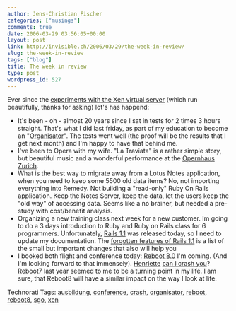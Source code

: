 ```yaml
---
author: Jens-Christian Fischer
categories: ["musings"]
comments: true
date: 2006-03-29 03:56:05+00:00
layout: post
link: http://invisible.ch/2006/03/29/the-week-in-review/
slug: the-week-in-review
tags: ["blog"]
title: The week in review
type: post
wordpress_id: 527
---
```


Ever since the [experiments with the Xen virtual server][1] (which run beautifully, thanks for asking) lot's has happend:

* It's been - oh - almost 20 years since I sat in tests for 2 times 3 hours straight. That's what I did last friday, as part of my education to become an "[Organisator][2]". The tests went well (the proof will be the results that I get next month) and I'm happy to have that behind me.
* I've been to Opera with my wife. "La Traviata" is a rather simple story, but beautiful music and a wonderful performance at the [Opernhaus Zurich][3].
* What is the best way to migrate away from a Lotus Notes application, when you need to keep some 5500 old data items? No, not importing everything into Remedy. Not building a "read-only" Ruby On Rails application. Keep the Notes Server, keep the data, let the users keep the "old way" of accessing data. Seems like a no brainer, but needed a pre-study with cost/benefit analysis.
* Organizing a new training class next week for a new customer. Im going to do a 3 days introduction to Ruby and Ruby on Rails class for 6 programmers. Unfortunately, [Rails 1.1][4] was released today, so I need to update my documentation. The [forgotten features of Rails 1.1][8] is a list of the small but important changes that also will help you
* I booked both flight and conference today: [Reboot 8.0][5] I'm coming. (And I'm looking forward to that immensely). [Henriette][6] [can I crash you][7]? Reboot7 last year seemed to me to be a turning point in my life. I am sure, that Reboot8 will have a similar impact on the way I look at life.


[1]: /2006/03/09/installing-xen-30-on-debian-sarge/
[2]: http://www.sgo.ch
[3]: http://www.opernhaus.ch/d/index.php
[4]: http://weblog.rubyonrails.org/articles/2006/03/28/rails-1-1-rjs-active-record-respond_to-integration-tests-and-500-other-things
[5]: http://www.reboot.dk
[6]: http://henrietteweber.com/
[7]: http://www.canicrash.org/
[8]: http://clarkware.com/cgi/blosxom/2006/03/28#Rails11




Technorati Tags: [ausbildung](http://www.technorati.com/tag/ausbildung), [conference](http://www.technorati.com/tag/conference), [crash](http://www.technorati.com/tag/crash), [organisator](http://www.technorati.com/tag/organisator), [reboot](http://www.technorati.com/tag/reboot), [reboot8](http://www.technorati.com/tag/reboot8), [sgo](http://www.technorati.com/tag/sgo), [xen](http://www.technorati.com/tag/xen)

